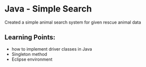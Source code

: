 # Java - Simple Search
Created a simple animal search system for given rescue animal data

## Learning Points:
- how to implement driver classes in Java
- Singleton method
- Eclipse environment

